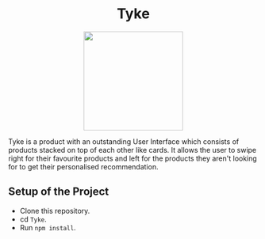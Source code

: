 
<h1 align="center" >
  <b> Tyke </b>
</h1>

<!-- # ![pageres](public/lock-fav.PNG) -->
<p align="center">
  <img src="https://cdn2.iconfinder.com/data/icons/e-commerce-icons-2/256/Ecommerce_Icons_Rose_Color-11-512.png" height="200px"/>
</p>

<p>
  Tyke is a product with an outstanding User Interface which consists of products stacked on top of each other like cards. It allows the user to swipe right for their favourite products and left for the products they aren't looking for to get their personalised recommendation. 
</p>

## Setup of the Project
* Clone this repository.
* cd `Tyke`.
* Run `npm install`.



